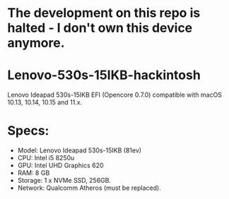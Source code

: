 # The development on this repo is halted - I don't own this device anymore.

# Lenovo-530s-15IKB-hackintosh
Lenovo Ideapad 530s-15IKB EFI (Opencore 0.7.0) compatible with macOS 10.13, 10.14, 10.15 and 11.x.

# Specs:

- Model: Lenovo Ideapad 530s-15IKB (81ev)
- CPU: Intel i5 8250u
- GPU: Intel UHD Graphics 620
- RAM: 8 GB
- Storage: 1 x NVMe SSD, 256GB.
- Network: Qualcomm Atheros (must be replaced).
